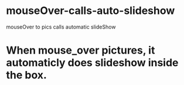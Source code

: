 # mouseOver-calls-auto-slideshow
mouseOver to pics calls automatic slideShow
# When mouse_over pictures, it automaticly does slideshow inside the box.

